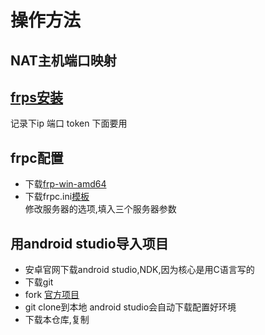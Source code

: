 # 操作方法
## NAT主机端口映射
## [frps安装](https://github.com/MvsCode/frps-onekey)
记录下ip 端口 token 下面要用
## frpc配置
- 下载[frp-win-amd64](https://github.com/fatedier/frp/releases)
- 下载frpc.ini[模板](https://raw.githubusercontent.com/chengziqaq/moonlight-frp-NAT-gamestreaming/master/frp/frpc.ini)  
修改服务器的选项,填入三个服务器参数
## 用android studio导入项目
- 安卓官网下载android studio,NDK,因为核心是用C语言写的
- 下载git
- fork [官方项目](https://github.com/moonlight-stream/moonlight-android)
- git clone到本地
android studio会自动下载配置好环境
- 下载本仓库,复制
